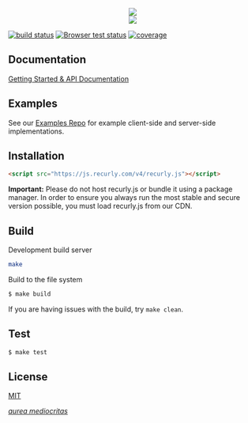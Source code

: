 <p align="center">
  <img src="http://i.imgur.com/7s94rRK.png">
  <br>
  <img src="https://i.imgur.com/768rLjE.gif">
</p>

[![build status][travis-image]][travis-url]
[![Browser test status][browserstack-image]][browserstack-url]
[![coverage][coverage-image]][coverage-url]

## Documentation

[Getting Started & API Documentation][docs]

## Examples

See our [Examples Repo][examples] for example client-side and server-side
implementations.

## Installation

```html
<script src="https://js.recurly.com/v4/recurly.js"></script>
```

**Important:** Please do not host recurly.js or bundle it using a package manager. In order to ensure you always run the most stable and secure version possible, you must load recurly.js from our CDN.

## Build
Development build server
```bash
make
```
Build to the file system
```bash
$ make build
```

If you are having issues with the build, try `make clean`.

## Test
```bash
$ make test
```

## License

[MIT][license]

[*aurea mediocritas*][aristotle]

[climate-url]: https://codeclimate.com/github/recurly/recurly-js
[climate-image]: http://img.shields.io/codeclimate/github/recurly/recurly-js.svg?style=flat-square
[coverage-url]: https://coveralls.io/github/recurly/recurly-js
[coverage-image]: https://img.shields.io/coveralls/github/recurly/recurly-js.svg?style=flat-square
[browserstack-url]: https://automate.browserstack.com/public-build/MDJrZjliTlUvTjkzVGFzZ2ZpT1FHZ011aS9RUS9QQXE2ZlBZNUZJWWRGND0tLUcwbzUxYUF3QUt6dnM5aHJBb0lWNWc9PQ==--e8dfaeba4b9697fa5fc4ee5e245d44e5d9ad9d99%
[browserstack-image]: https://automate.browserstack.com/badge.svg?badge_key=MDJrZjliTlUvTjkzVGFzZ2ZpT1FHZ011aS9RUS9QQXE2ZlBZNUZJWWRGND0tLUcwbzUxYUF3QUt6dnM5aHJBb0lWNWc9PQ==--e8dfaeba4b9697fa5fc4ee5e245d44e5d9ad9d99%
[travis-url]: https://travis-ci.org/recurly/recurly-js/builds
[travis-image]: https://img.shields.io/travis/recurly/recurly-js/master.svg?style=flat-square

[docs]: https://developers.recurly.com/pages/recurly-js.html
[examples]: https://github.com/recurly/recurly-js-examples
[component]: http://github.com/component/component
[license]: LICENSE.md
[aristotle]: https://en.wikipedia.org/wiki/Golden_mean_(philosophy)
